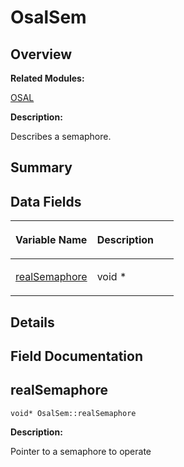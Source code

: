 # OsalSem<a name="ZH-CN_TOPIC_0000001054799615"></a>

## **Overview**<a name="section291233453093532"></a>

**Related Modules:**

[OSAL](OSAL.md)

**Description:**

Describes a semaphore. 

## **Summary**<a name="section2037800056093532"></a>

## Data Fields<a name="pub-attribs"></a>

<a name="table200813787093532"></a>
<table><thead align="left"><tr id="row905830202093532"><th class="cellrowborder" valign="top" width="50%" id="mcps1.1.3.1.1"><p id="p1748374061093532"><a name="p1748374061093532"></a><a name="p1748374061093532"></a>Variable Name</p>
</th>
<th class="cellrowborder" valign="top" width="50%" id="mcps1.1.3.1.2"><p id="p1985215138093532"><a name="p1985215138093532"></a><a name="p1985215138093532"></a>Description</p>
</th>
</tr>
</thead>
<tbody><tr id="row222314867093532"><td class="cellrowborder" valign="top" width="50%" headers="mcps1.1.3.1.1 "><p id="p730170616093532"><a name="p730170616093532"></a><a name="p730170616093532"></a><a href="OsalSem.md#aa75332b5aea77a106ec3542c9f692860">realSemaphore</a></p>
</td>
<td class="cellrowborder" valign="top" width="50%" headers="mcps1.1.3.1.2 "><p id="p1215929585093532"><a name="p1215929585093532"></a><a name="p1215929585093532"></a>void *&nbsp;</p>
</td>
</tr>
</tbody>
</table>

## **Details**<a name="section1675498576093532"></a>

## **Field Documentation**<a name="section945027795093532"></a>

## realSemaphore<a name="aa75332b5aea77a106ec3542c9f692860"></a>

```
void* OsalSem::realSemaphore
```

 **Description:**

Pointer to a semaphore to operate 

